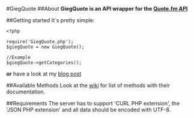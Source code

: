 #GiegQuote
##About
**GiegQuote is an API wrapper for the [Quote.fm API](https://quote.fm/labs)**

##Getting started
It´s pretty simple:
	
	<?php
	
	require('GiegQuote.php');
	$giegQuote = new GiegQuote();
	
	//Example
	$giegQuote->getCategories();
	
**or** have a look at my [blog post](http://gieglabs.net/index.php/blog/quote_fm-api)
	
##Available Methods
Look at the [wiki](https://github.com/svengiegerich/GiegQuote/wiki) for list of methods with their documentation.
	
##Requirements
The server has to support 'CURL PHP extension', the 'JSON PHP extension' and all data should be encoded with UTF-8.